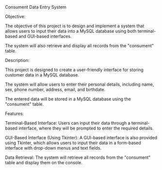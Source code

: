 Consument Data Entry System

Objective:

The objective of this project is to design and implement a system that allows users to input their data into a MySQL database using both terminal-based and GUI-based interfaces. 

The system will also retrieve and display all records from the "consument" table.

Description:

This project is designed to create a user-friendly interface for storing customer data in a MySQL database. 

The system will allow users to enter their personal details, including name, sex, phone number, address, email, and birthdate. 

The entered data will be stored in a MySQL database using the "consument" table.

Features:

Terminal-Based Interface: Users can input their data through a terminal-based interface, where they will be prompted to enter the required details.

GUI-Based Interface (Using Tkinter): A GUI-based interface is also provided using Tkinter, which allows users to input their data in a form-based interface with drop-down menus and text fields.

Data Retrieval: The system will retrieve all records from the "consument" table and display them on the console.
